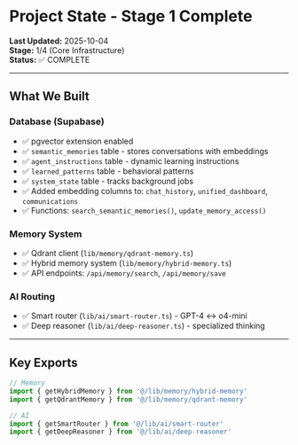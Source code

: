 # Project State - Stage 1 Complete

**Last Updated:** 2025-10-04  
**Stage:** 1/4 (Core Infrastructure)  
**Status:** ✅ COMPLETE

---

## What We Built

### Database (Supabase)
- ✅ pgvector extension enabled
- ✅ `semantic_memories` table - stores conversations with embeddings
- ✅ `agent_instructions` table - dynamic learning instructions
- ✅ `learned_patterns` table - behavioral patterns
- ✅ `system_state` table - tracks background jobs
- ✅ Added embedding columns to: `chat_history`, `unified_dashboard`, `communications`
- ✅ Functions: `search_semantic_memories()`, `update_memory_access()`

### Memory System
- ✅ Qdrant client (`lib/memory/qdrant-memory.ts`)
- ✅ Hybrid memory system (`lib/memory/hybrid-memory.ts`)
- ✅ API endpoints: `/api/memory/search`, `/api/memory/save`

### AI Routing
- ✅ Smart router (`lib/ai/smart-router.ts`) - GPT-4 ↔ o4-mini
- ✅ Deep reasoner (`lib/ai/deep-reasoner.ts`) - specialized thinking

---

## Key Exports
```typescript
// Memory
import { getHybridMemory } from '@/lib/memory/hybrid-memory'
import { getQdrantMemory } from '@/lib/memory/qdrant-memory'

// AI
import { getSmartRouter } from '@/lib/ai/smart-router'
import { getDeepReasoner } from '@/lib/ai/deep-reasoner'